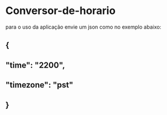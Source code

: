 # Conversor-de-horario

para o uso da aplicação envie um json como no exemplo abaixo:

## {
## "time":  "2200",
## "timezone": "pst"
## }
